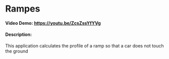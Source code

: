 # Rampes
#### Video Demo:  https://youtu.be/ZcsZssYfYVg
#### Description:
This application calculates the profile of a ramp so that a car does not touch the ground

